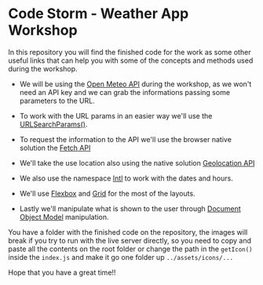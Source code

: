 # Code Storm - Weather App Workshop

In this repository you will find the finished code for the work as some other useful links that can help you with some of the concepts and methods used during the workshop.

- We will be using the [Open Meteo API](https://open-meteo.com/) during the workshop, as we won't need an API key and we can grab the informations passing some parameters to the URL.
>
- To work with the URL params in an easier way we'll use the [URLSearchParams()](https://developer.mozilla.org/en-US/docs/Web/API/URLSearchParams).
>
- To request the information to the API we'll use the browser native solution the [Fetch API](https://developer.mozilla.org/en-US/docs/Web/API/Fetch_API)
>
- We'll take the use location also using the native solution [Geolocation API](https://developer.mozilla.org/en-US/docs/Web/API/Geolocation_API/Using_the_Geolocation_API)
>
- We also use the namespace [Intl](https://developer.mozilla.org/en-US/docs/Web/JavaScript/Reference/Global_Objects/Intl) to work with the dates and hours.
>
- We'll use [Flexbox](https://css-tricks.com/snippets/css/a-guide-to-flexbox/) and [Grid](https://css-tricks.com/snippets/css/complete-guide-grid/) for the most of the layouts.
>
- Lastly we'll manipulate what is shown to the user through [Document Object Model](https://developer.mozilla.org/en-US/docs/Web/API/Document/querySelector) manipulation.

You have a folder with the finished code on the repository, the images will break if you try to run with the live server directly, so you need to copy and paste all the contents on the root folder or change the path in the `getIcon()` inside the `index.js` and make it go one folder up `../assets/icons/...`

Hope that you have a great time!!
